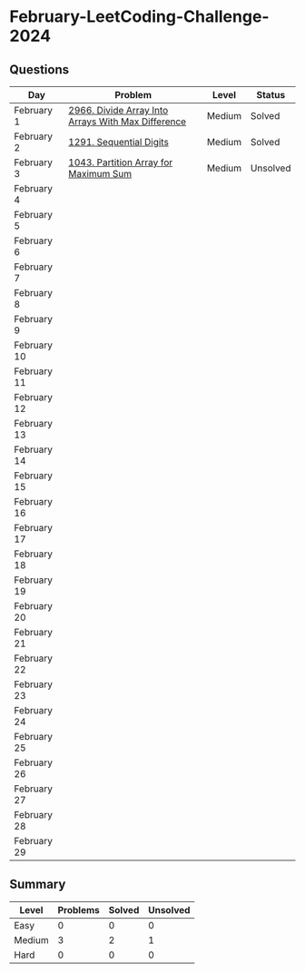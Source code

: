 # February-LeetCoding-Challenge-2024

## Questions
| Day | Problem | Level | Status |
| --- | --- | --- | --- |
| February 1 | [2966. Divide Array Into Arrays With Max Difference](https://leetcode.com/problems/divide-array-into-arrays-with-max-difference/description/) | Medium | Solved |
| February 2 | [1291. Sequential Digits](https://leetcode.com/problems/sequential-digits/description/) | Medium | Solved |
| February 3 | [1043. Partition Array for Maximum Sum](https://leetcode.com/problems/partition-array-for-maximum-sum/description/) | Medium | Unsolved |
| February 4 | []() |  |  |
| February 5 | []() |  |  |
| February 6 | []() |  |  |
| February 7 | []() |  |  |
| February 8 | []() |  |  |
| February 9 | []() |  |  |
| February 10 | []() |  |  |
| February 11 | []() |  |  |
| February 12 | []() |  |  |
| February 13 | []() |  |  |
| February 14 | []() |  |  |
| February 15 | []() |  |  |
| February 16 | []() |  |  |
| February 17 | []() |  |  |
| February 18 | []() |  |  |
| February 19 | []() |  |  |
| February 20 | []() |  |  |
| February 21 | []() |  |  |
| February 22 | []() |  |  |
| February 23 | []() |  |  |
| February 24 | []() |  |  |
| February 25 | []() |  |  |
| February 26 | []() |  |  |
| February 27 | []() |  |  |
| February 28 | []() |  |  |
| February 29 | []() |  |  |


## Summary
| Level  | Problems | Solved | Unsolved |
| ---    | --- | --- | --- |
| Easy   | 0 | 0 | 0 |
| Medium | 3 | 2 | 1 |
| Hard   | 0 | 0 | 0 |

